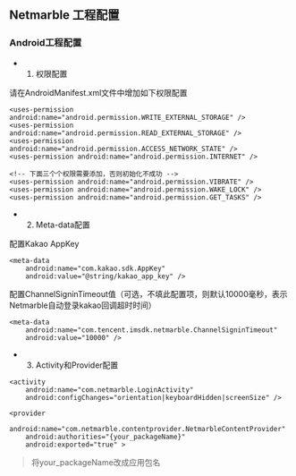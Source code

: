 ## Netmarble 工程配置

### Android工程配置

* 1. 权限配置

请在AndroidManifest.xml文件中增加如下权限配置
```
<uses-permission android:name="android.permission.WRITE_EXTERNAL_STORAGE" />
<uses-permission android:name="android.permission.READ_EXTERNAL_STORAGE" />
<uses-permission android:name="android.permission.ACCESS_NETWORK_STATE" />
<uses-permission android:name="android.permission.INTERNET" />

<!-- 下面三个个权限需要添加，否则初始化不成功 -->
<uses-permission android:name="android.permission.VIBRATE" />
<uses-permission android:name="android.permission.WAKE_LOCK" />
<uses-permission android:name="android.permission.GET_TASKS" />
```
* 2. Meta-data配置

配置Kakao AppKey
```
<meta-data    
    android:name="com.kakao.sdk.AppKey"    
    android:value="@string/kakao_app_key" />
```

配置ChannelSigninTimeout值（可选，不填此配置项，则默认10000毫秒，表示Netmarble自动登录kakao回调超时时间）
```
<meta-data 
    android:name="com.tencent.imsdk.netmarble.ChannelSigninTimeout"    
    android:value="10000" />
```

* 3. Activity和Provider配置

```
<activity
    android:name="com.netmarble.LoginActivity"
    android:configChanges="orientation|keyboardHidden|screenSize" />

<provider    
    android:name="com.netmarble.contentprovider.NetmarbleContentProvider"    
    android:authorities="{your_packageName}"     
    android:exported="true" >
```
> 将your_packageName改成应用包名
